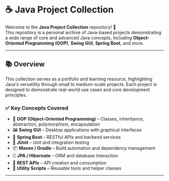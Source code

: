 # ☕ Java Project Collection

Welcome to the **Java Project Collection** repository! 🎉  
This repository is a personal archive of Java-based projects demonstrating a wide range of core and advanced Java concepts, including **Object-Oriented Programming (OOP)**, **Swing GUI**, **Spring Boot**, and more.

---

## 📚 Overview

This collection serves as a portfolio and learning resource, highlighting Java's versatility through small to medium-scale projects. Each project is designed to demonstrate real-world use cases and core development principles.

### ✅ Key Concepts Covered

- 🔹 **OOP (Object-Oriented Programming)** – Classes, inheritance, abstraction, polymorphism, encapsulation  
- 🖼️ **Swing GUI** – Desktop applications with graphical interfaces  
- 🌱 **Spring Boot** – RESTful APIs and backend services  
- 🧪 **JUnit** – Unit and integration testing  
- 📦 **Maven / Gradle** – Build automation and dependency management  
- 🗄️ **JPA / Hibernate** – ORM and database interaction  
- 📡 **REST APIs** – API creation and consumption  
- 🧰 **Utility Scripts** – Reusable tools and helper classes

---
